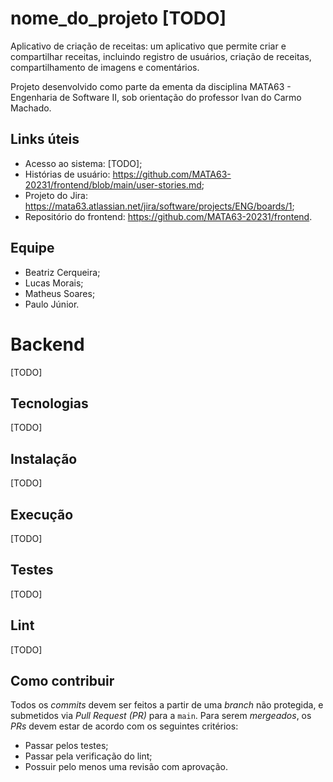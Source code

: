 # nome_do_projeto [TODO]
Aplicativo de criação de receitas: um aplicativo que permite criar e compartilhar receitas, incluindo registro de usuários, criação de receitas, compartilhamento de imagens e comentários.

Projeto desenvolvido como parte da ementa da disciplina MATA63 - Engenharia de Software II, sob orientação do professor Ivan do Carmo Machado.

## Links úteis
  * Acesso ao sistema: [TODO]; 
  * Histórias de usuário: https://github.com/MATA63-20231/frontend/blob/main/user-stories.md;
  * Projeto do Jira: https://mata63.atlassian.net/jira/software/projects/ENG/boards/1;
  * Repositório do frontend: https://github.com/MATA63-20231/frontend.

## Equipe
  * Beatriz Cerqueira;
  * Lucas Morais;
  * Matheus Soares;
  * Paulo Júnior.
  
# Backend
[TODO]

## Tecnologias
[TODO]
  
## Instalação
[TODO]
 
## Execução 
[TODO]
 
## Testes
[TODO]

## Lint
[TODO]
 
## Como contribuir 
Todos os _commits_ devem ser feitos a partir de uma _branch_ não protegida, e submetidos via _Pull Request (PR)_ para a `main`. Para serem _mergeados_, os _PRs_ devem estar de acordo com os seguintes critérios:

* Passar pelos testes;
* Passar pela verificação do lint;
* Possuir pelo menos uma revisão com aprovação.
